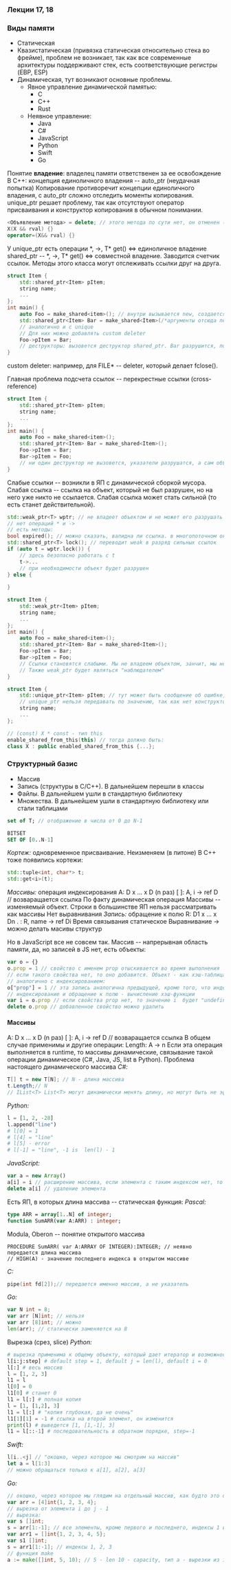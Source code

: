 ### Лекции 17, 18

### Виды памяти
* Статическая
* Квазистатическая (привязка статическая относительно стека во фрейме), проблем не возникает, так как все современные архитектуры поддерживают стек, есть соответствующие регистры (EBP, ESP)
* Динамическая, тут возникают основные проблемы. 
	* Явное управление динамической памятью: 
		* C
		* C++
		* Rust
	* Неявное управление: 
		* Java
		* C#
		* JavaScript
		* Python
		* Swift
		* Go

Понятие **владение**: владелец памяти ответственен за ее освобождение
В С++: концепция единоличного владения -- auto_ptr (неудачная попытка)
Копирование противоречит концепции единоличного владения, с auto_ptr сложно отследить моменты копирования. unique_ptr решает проблему, так как отсутствуют оператор присваивания и конструктор копирования в обычном понимании.
```C++
<Объявление метода> = delete; // этого метода по сути нет, он отменен (чтобы, например, не генерировался дефолтный конструктор копироавания)
X(X && rval) {}
operator=(X&& rval) {}
```
У unique_ptr<T> есть операции \*, ->, T\* get() <=> единоличное владение
shared_ptr<T> -- \*, ->, T\* get() <=> совместной владение. Заводится счетчик ссылок. Методы этого класса могут отслеживать ссылки друг на друга.
```C++
struct Item {
	std::shared_ptr<Item> pItem;
	string name;
	...
};
int main() {
	auto Foo = make_shared<item>(); // внутри вызывается new, создается динамический блок, есть обычный указатель и много другой информации и методов
	std::shared_ptr<Item> Bar = make_shared<Item>(/*аргументы отсюда передаются в конструктор*/);
	// аналогично и с unique
	// Для них можно добавлять custom deleter
	Foo->pItem = Bar;
	// деструкторы: вызовется деструктор shared_ptr. Bar разрушится, потом разрушится Foo, и автоматически все будет освобождено.
}
```
custom deleter: например, для FILE* -- deleter, который делает fclose().

Главная проблема подсчета ссылок -- перекрестные ссылки (cross-reference)
```C++
struct Item {
	std::shared_ptr<Item> pItem;
	string name;
	...
};
int main() {
	auto Foo = make_shared<item>();
	std::shared_ptr<Item> Bar = make_shared<Item>();
	Foo->pItem = Bar;
	Bar->pItem = Foo;
	// ни один деструктор не вызовется, указатели разрушатся, а сам объект - нет, так как счетчик ссылок будет не нулевой. Поэтому было введено понятие слабых указателей
}
```
Слабые ссылки -- возникли в ЯП с динамической сборкой мусора. Слабая ссылка -- ссылка на объект, который не был разрушен, но на него уже никто не ссылается. Слабая ссылка может стать сильной (то есть станет действительной).
```C++
std::weak_ptr<T> wptr; // не владеет объектом и не может его разрушать
// нет операций * и ->
// есть методы:
bool expired(); // можно сказать, валидна ли ссылка. в многопоточном окружении может быть небезопасным
std::shared_ptr<T> lock(); // переводит weak в разряд сильных ссылок
if (auto t = wptr.lock()) {
	// здесь безопасно работать с t
	t->...
	// при необходимости объект будет разрушен
} else {
	
}
```
```C++
struct Item {
	std::weak_ptr<Item> pItem;
	string name;
	...
};
int main() {
	auto Foo = make_shared<item>();
	std::shared_ptr<Item> Bar = make_shared<Item>();
	Foo->pItem = Bar;
	Bar->pItem = Foo;
	// Ссылки становятся слабыми. Мы не владеем объектом, занчит, мы не можем к нему обращаться.Но решает проблему перекрестных ссылок. 
	// Также weak_ptr будет являться "наблюдателем"	
}
```
```C++
struct Item {
	std::unique_ptr<Item> pItem; // тут может быть сообщение об ошибке, так как для структур будет генерироваться конструктор копирования и оператор присваивания, нужно обеспечивать move-семантику
	// unique_ptr нельзя передавать по значению, так как нет конструктора копирования
	string name;
	...
};
```
```C++
// (const) X * const - тип this
enable_shared_from_this(this) // тогда должно быть:
class X : public enabled_shared_from_this {...};
```
### Структурный базис
* Массив
* Запись (структуры в С/С++). В дальнейшем перешли в классы
* Файлы. В дальнейшем ушли в стандартную библиотеку
* Множества. В дальнейшем ушли в стандартную библиотеку или стали таблицами

```Pascal
set of T; // отображение в числа от 0 до N-1
```
```Modula2 -?
BITSET
SET OF [0..N-1]
```
*Кортеж:* одновременное присваивание. Неизменяем (в питоне)
В С++ тоже появились кортежи:
```C++
std::tuple<int, char*> t;
std::get<i>(t);
```
*Массивы:* операция индексирования
A: D x ... x D (n раз)
[ ]: A, i -> ref D // возваращается ссылка
По факту динамическая операция
Массивы -- изменяемый объект.
Строки в большинстве ЯП нельзя рассматривать как массивы
Нет выравнивания
*Запись:* обращение к полю
R: D1 x ... x Dn
. : R, name -> ref Di
Время связывания статическое
Выравнивание -> можно делать масивы структур

Но в JavaScript все не совсем так. Массив -- напрерывная область памяти, да, но записей в JS нет, есть объекты:
```JavaScript
var o = {}
o.prop = 1 // свойство с именем prop отыскивается во время выполнения
// если такого свойства нет, то оно добавится. Объект - как хэш-таблица свойств
// аналогично с индексированием:
o["prop"] = 1 // эта запись аналогична предыдущей, кроме того, что индекс может быть произвольным значением, приведенным к строке
// индексирование и обращение к полю - вычисление хэш-функции
var i = o.prop // если свойства prop нет, то значение i  будет "undefined"
delete o.prop // добавленное свойство можно удалить
```
#### Массивы
A: D x ... x D (n раз)
[ ]: A, i -> ref D // возваращается ссылка
В общем случае применимы и другие операции:
Length: A -> n
Если эта операция выполняется в runtime, то массивы динамические, связывание такой операции динамическое (C#, Java, JS, list  в Python). Проблема настоящего динамического массива
*C#:*
```C#
T[] t = new T[N]; // N - длина массива
t.Length;// N
// IList<T> List<T> могут динамически менять длину, но могут быть не эффективны по памяти
```
*Python:*
```Python
l = [1, 2, -28]
l.append("line")
# l[0] = 1
# l[4] = "line"
# l[5] - error
# l[-1] = "line", -1 is  len(l) - 1
```
*JavaScript:*
```JavaScript
var a = new Array()
a[i] = i // расширение массива, если элемента с таким индексом нет, то он появится
delete a[i] // удаление элемента
```
Есть ЯП, в которых длина массива -- статическая функция:
*Pascal:*
```Pascal
type ARR = array[1..N] of integer;
function SumARR(var A:ARR) : integer;
```
Modula, Oberon -- понятие открытого массива
```
PROCEDURE SumARR( var A:ARRAY OF INTEGER):INTEGER; // неявно передается длина массива
// HIGH(A) - значение последнего индекса в открытом массиве
```
*C:*
```C
pipe(int fd[2]);// передается именно массив, а не указатель
```
*Go:*
```Go
var N int = 8;
var arr [N]int; // нельзя
var arr [8]int; // можно
len(arr); // статически заменяется на 8
```
Вырезка (срез, slice)
*Python:*
```Python
# вырезка применима к общему объекту, который дает итератор и возможность индексирования
l[i:j:step] # default step = 1, default j = len(l), default i = 0
l[:] # весь массив
l = [1, 2, 3]
l1 = l
l[0] = 0
l1[0] # станет 0
l1 = l[:] # полная копия
l = [1, [1,2], 3]
l1 = l[:] # "копия глубокая, да не очень"
l1[1][1] = -1 # ссылка на второй элемент, он изменится
print(l) # выведется [1, [1,-1], 3]
l1 = l[::-1] # последовательность в обратном порядке, step=-1
```
*Swift:*
```Swift
l[i..<j] // "окошко, через которое мы смотрим на массив"
let a = l[1:3]
// можно обращаться только к a[1], a[2], a[3]
```
*Go:*
```Go
// окошко, через которое мы глядим на отдельный массив, как будто это отдельный массив
var arr = [4]int{1, 2, 3, 4};
// вырезка от элемента i до j - 1
// вырезка:
var s []int;
s = arr[1:-1]; // все элементы, кроме первого и последнего, индексы 1 и 2
var arr1 = []int{1, 2, 3, 4, 5};
var s1 []int;
s = arr1[1:-1]; // индексы 1, 2, 3
// функция make
a := make([]int, 5, 10); // 5 - len 10 - capacity, тип а - вырезки из int, массив будет длины 10, в вырезку войдут только 5 элементов
```

